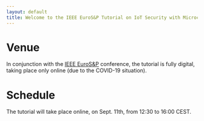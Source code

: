```yaml
---
layout: default
title: Welcome to the IEEE EuroS&P Tutorial on IoT Security with Microcontrollers & RIOT
---
```


# Venue

In conjunction with the [IEEE EuroS&P](https://www.ieee-security.org/TC/EuroSP2020/) conference,
the tutorial is fully digital, taking place only online (due to the COVID-19 situation).

# Schedule

The tutorial will take place online, on Sept. 11th, from 12:30 to 16:00 CEST.



